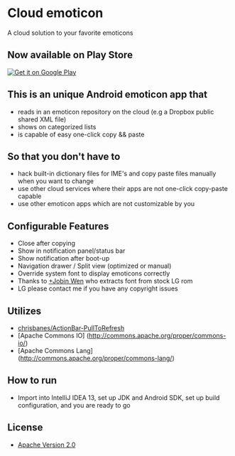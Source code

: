 # Cloud emoticon

A cloud solution to your favorite emoticons

## Now available on Play Store
<a href="https://play.google.com/store/apps/details?id=org.ktachibana.cloudemoji">
  <img alt="Get it on Google Play"
       src="https://developer.android.com/images/brand/en_generic_rgb_wo_60.png" />
</a>

## This is an unique Android emoticon app that
* reads in an emoticon repository on the cloud (e.g a Dropbox public shared XML file)
* shows on categorized lists
* is capable of easy one-click copy && paste

## So that you don't have to
* hack built-in dictionary files for IME's and copy paste files manually when you want to change
* use other cloud services where their apps are not one-click copy-paste capable
* use other emoticon apps which are not customizable by you

## Configurable Features
* Close after copying
* Show in notification panel/status bar
* Show notification after boot-up
* Navigation drawer / Split view (optimized or manual)
* Override system font to display emoticons correctly
 * Thanks to [+Jobin Wen](https://plus.google.com/u/0/+HaoyuWen) who extracts font from stock LG rom
 * LG please contact me if you have any copyright issues

## Utilizes
* [chrisbanes/ActionBar-PullToRefresh](https://github.com/chrisbanes/ActionBar-PullToRefresh)
* [Apache Commons IO] (http://commons.apache.org/proper/commons-io/)
* [Apache Commons Lang] (http://commons.apache.org/proper/commons-lang/)

## How to run
* Import into IntelliJ IDEA 13, set up JDK and Android SDK, set up build configuration, and you are ready to go

## License
* [Apache Version 2.0](http://www.apache.org/licenses/LICENSE-2.0)
